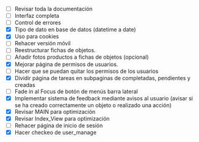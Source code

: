 * [ ] Revisar toda la documentación
* [ ] Interfaz completa
* [ ] Control de errores
* [X] Tipo de dato en base de datos (datetime a date)
* [X] Uso para cookies
* [ ] Rehacer versión móvil
* [ ] Reestructurar fichas de objetos.
* [ ] Añadir fotos productos a fichas de objetos (opcional)
* [X] Mejorar página de permisos de usuarios.
* [ ] Hacer que se puedan quitar los permisos de los usuarios
* [X] Dividir página de tareas en subpaginas de completadas, pendientes y creadas
* [ ] Fade in al Focus de botón de menús barra lateral
* [X] Implementar sistema de feedback mediante avisos al usuario (avisar si se ha creado correctamente un objeto o realizado una acción)
* [X] Revisar MAIN para optimización
* [X] Revisar Index_View para optimización
* [ ] Rehacer página de inicio de sesión
* [X] Hacer checkeo de user_manage